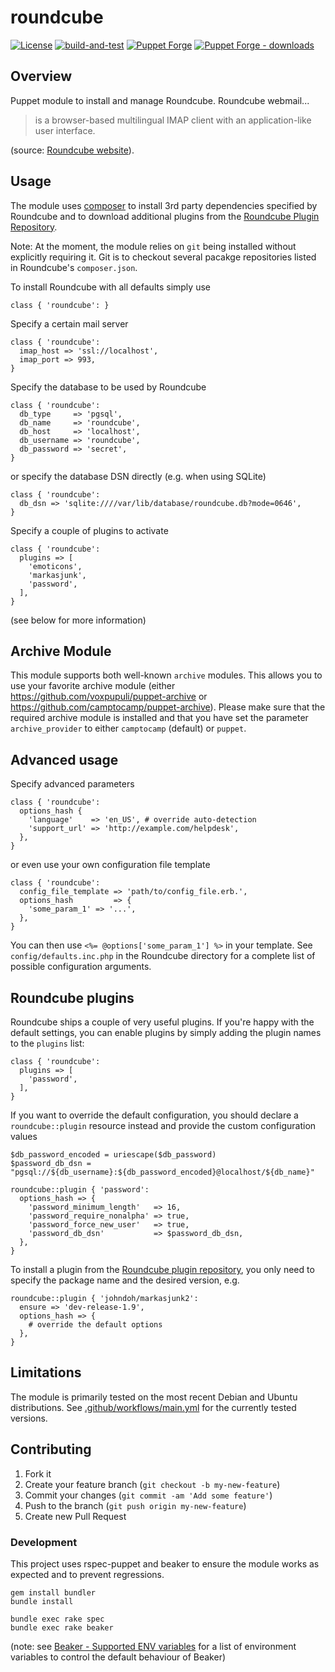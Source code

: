 # roundcube

[![License](https://img.shields.io/github/license/tohuwabohu/puppet-roundcube.svg)](https://github.com/tohuwabohu/puppet-roundcube/blob/master/LICENSE.txt)
[![build-and-test](https://github.com/tohuwabohu/puppet-roundcube/actions/workflows/main.yml/badge.svg)](https://github.com/tohuwabohu/puppet-roundcube/actions/workflows/main.yml)
[![Puppet Forge](https://img.shields.io/puppetforge/v/tohuwabohu/roundcube.svg)](https://forge.puppetlabs.com/tohuwabohu/roundcube)
[![Puppet Forge - downloads](https://img.shields.io/puppetforge/dt/tohuwabohu/roundcube.svg)](https://forge.puppetlabs.com/tohuwabohu/roundcube)

## Overview

Puppet module to install and manage Roundcube. Roundcube webmail...

> is a browser-based multilingual IMAP client with an application-like user interface.

(source: [Roundcube website](https://roundcube.net/)).

## Usage

The module uses [composer](https://getcomposer.org/) to install 3rd party dependencies specified by Roundcube and to
download additional plugins from the [Roundcube Plugin Repository](http://plugins.roundcube.net/).

Note: At the moment, the module relies on `git` being installed without explicitly requiring it. Git is to checkout
several pacakge repositories listed in Roundcube's `composer.json`.

To install Roundcube with all defaults simply use

```
class { 'roundcube': }
```

Specify a certain mail server

```
class { 'roundcube':
  imap_host => 'ssl://localhost',
  imap_port => 993,
}
```

Specify the database to be used by Roundcube

```
class { 'roundcube':
  db_type     => 'pgsql',
  db_name     => 'roundcube',
  db_host     => 'localhost',
  db_username => 'roundcube',
  db_password => 'secret',
}
```

or specify the database DSN directly (e.g. when using SQLite)

```
class { 'roundcube':
  db_dsn => 'sqlite:////var/lib/database/roundcube.db?mode=0646',
}
```

Specify a couple of plugins to activate

```
class { 'roundcube':
  plugins => [
    'emoticons',
    'markasjunk',
    'password',
  ],
}
```
(see below for more information)

## Archive Module
This module supports both well-known `archive` modules. This allows you to use your favorite archive module (either https://github.com/voxpupuli/puppet-archive or https://github.com/camptocamp/puppet-archive). Please make sure that the required archive module is installed and that you have set the parameter `archive_provider` to either `camptocamp` (default) or `puppet`.


## Advanced usage

Specify advanced parameters

```
class { 'roundcube':
  options_hash {
    'language'    => 'en_US', # override auto-detection
    'support_url' => 'http://example.com/helpdesk',
  },
}
```

or even use your own configuration file template

```
class { 'roundcube':
  config_file_template => 'path/to/config_file.erb.',
  options_hash         => {
    'some_param_1' => '...',
  },
}
```

You can then use `<%= @options['some_param_1'] %>` in your template. See `config/defaults.inc.php` in the Roundcube
directory for a complete list of possible configuration arguments.

## Roundcube plugins

Roundcube ships a couple of very useful plugins. If you're happy with the default settings, you can enable plugins by
simply adding the plugin names to the `plugins` list:

```
class { 'roundcube':
  plugins => [
    'password',
  ],
}
```

If you want to override the default configuration, you should declare a `roundcube::plugin` resource instead and provide
the custom configuration values

```
$db_password_encoded = uriescape($db_password)
$password_db_dsn = "pgsql://${db_username}:${db_password_encoded}@localhost/${db_name}"

roundcube::plugin { 'password':
  options_hash => {
    'password_minimum_length'   => 16,
    'password_require_nonalpha' => true,
    'password_force_new_user'   => true,
    'password_db_dsn'           => $password_db_dsn,
  },
}
```

To install a plugin from the [Roundcube plugin repository](https://plugins.roundcube.net/), you only need to specify
the package name and the desired version, e.g.

```
roundcube::plugin { 'johndoh/markasjunk2':
  ensure => 'dev-release-1.9',
  options_hash => {
    # override the default options
  },
}
```

## Limitations

The module is primarily tested on the most recent Debian and Ubuntu distributions. See [.github/workflows/main.yml](.github/workflows/main.yml)
for the currently tested versions.

## Contributing

1. Fork it
2. Create your feature branch (`git checkout -b my-new-feature`)
3. Commit your changes (`git commit -am 'Add some feature'`)
4. Push to the branch (`git push origin my-new-feature`)
5. Create new Pull Request

### Development

This project uses rspec-puppet and beaker to ensure the module works as expected and to prevent regressions.

```
gem install bundler
bundle install

bundle exec rake spec
bundle exec rake beaker
```
(note: see [Beaker - Supported ENV variables](https://github.com/puppetlabs/beaker-rspec/blob/master/README.md) for a
list of environment variables to control the default behaviour of Beaker)
